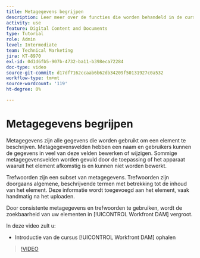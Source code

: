 ```yaml
---
title: Metagegevens begrijpen
description: Leer meer over de functies die worden behandeld in de cursus [!UICONTROL Workfront DAM] Beheerder, Deel 2 Metagegevens en Trefwoorden.
activity: use
feature: Digital Content and Documents
type: Tutorial
role: Admin
level: Intermediate
team: Technical Marketing
jira: KT-8970
exl-id: 0d1d6fb5-907b-4732-ba11-b398eca72284
doc-type: video
source-git-commit: d17df7162ccaab6b62db34209f50131927c0a532
workflow-type: tm+mt
source-wordcount: '119'
ht-degree: 0%

---
```


# Metagegevens begrijpen

Metagegevens zijn alle gegevens die worden gebruikt om een element te beschrijven. Metagegevensvelden hebben een naam en gebruikers kunnen de gegevens in veel van deze velden bewerken of wijzigen. Sommige metagegevensvelden worden gevuld door de toepassing of het apparaat waaruit het element afkomstig is en kunnen niet worden bewerkt.

Trefwoorden zijn een subset van metagegevens. Trefwoorden zijn doorgaans algemene, beschrijvende termen met betrekking tot de inhoud van het element. Deze informatie wordt toegevoegd aan het element, vaak handmatig na het uploaden.

Door consistente metagegevens en trefwoorden te gebruiken, wordt de zoekbaarheid van uw elementen in [!UICONTROL Workfront DAM] vergroot.

In deze video zult u:

* Introductie van de cursus [!UICONTROL Workfront DAM] ophalen

>[!VIDEO](https://video.tv.adobe.com/v/335233/?quality=12&learn=on&enablevpops)
